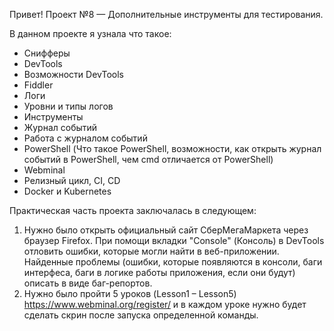 Привет!
Проект №8 — Дополнительные инструменты для тестирования.

В данном проекте я узнала что такое:
- Снифферы
- DevTools
- Возможности DevTools
- Fiddler
- Логи
- Уровни и типы логов
- Инструменты
- Журнал событий
- Работа с журналом событий
- PowerShell (Что такое PowerShell, возможности, как открыть журнал событий в PowerShell, чем cmd отличается от PowerShell)
- Webminal
- Релизный цикл, CI, CD
- Docker и Kubernetes

Практическая часть проекта заключалась в следующем:
1. Нужно было открыть официальный сайт СберМегаМаркета через браузер Firefox. При помощи вкладки "Console" (Консоль) в DevTools отловить ошибки, которые могли найти в веб-приложении.
Найденные проблемы (ошибки, которые появляются в консоли, баги интерфеса, баги в логике работы приложения, если они будут) описать в виде баг-репортов.
2. Нужно было пройти 5 уроков (Lesson1 – Lesson5) https://www.webminal.org/register/ и в каждом уроке нужно будет сделать скрин после запуска определенной команды.
